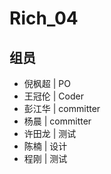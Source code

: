 # Rich_04
## 组员
 - 倪枫超 | PO
 - 王冠伦 | Coder
 - 彭江华 | committer
 - 杨晨   |  committer
 - 许田龙 | 测试 
 - 陈楠   | 设计
 - 程刚	 | 测试 

